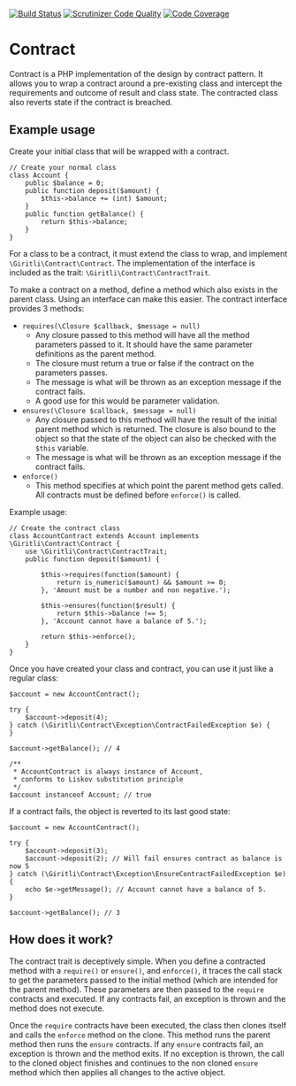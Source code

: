 [![Build Status](https://travis-ci.org/giritli/contract.svg)](https://travis-ci.org/giritli/contract)
[![Scrutinizer Code Quality](https://scrutinizer-ci.com/g/giritli/contract/badges/quality-score.png?b=master)](https://scrutinizer-ci.com/g/giritli/contract/?branch=master)
[![Code Coverage](https://scrutinizer-ci.com/g/giritli/contract/badges/coverage.png?b=master)](https://scrutinizer-ci.com/g/giritli/contract/?branch=master)

# Contract
Contract is a PHP implementation of the design by contract pattern. It allows you to wrap a contract around a pre-existing class and intercept the requirements and outcome of result and class state. The contracted class also reverts state if the contract is breached.

## Example usage
Create your initial class that will be wrapped with a contract.

    // Create your normal class
    class Account {
        public $balance = 0;
        public function deposit($amount) {
            $this->balance += (int) $amount;
        }
        public function getBalance() {
            return $this->balance;
        }
    }

For a class to be a contract, it must extend the class to wrap, and implement `\Giritli\Contract\Contract`. The implementation of the interface is included as the trait: `\Giritli\Contract\ContractTrait`.

To make a contract on a method, define a method which also exists in the parent class. Using an interface can make this easier. The contract interface provides 3 methods:
  - `requires(\Closure $callback, $message = null)`
      - Any closure passed to this method will have all the method parameters passed to it. It should have the same parameter definitions as the parent method.
      - The closure must return a true or false if the contract on the parameters passes.
      - The message is what will be thrown as an exception message if the contract fails.
      - A good use for this would be parameter validation.
  - `ensures(\Closure $callback, $message = null)`
      - Any closure passed to this method will have the result of the initial parent method which is returned. The closure is also bound to the object so that the state of the object can also be checked with the `$this` variable.
      - The message is what will be thrown as an exception message if the contract fails.
  - `enforce()`
      - This method specifies at which point the parent method gets called. All contracts must be defined before `enforce()` is called.

Example usage:

    // Create the contract class
    class AccountContract extends Account implements \Giritli\Contract\Contract {
        use \Giritli\Contract\ContractTrait;
        public function deposit($amount) {
        
            $this->requires(function($amount) {
                return is_numeric($amount) && $amount >= 0;
            }, 'Amount must be a number and non negative.');
    
            $this->ensures(function($result) {
                return $this->balance !== 5;
            }, 'Account cannot have a balance of 5.');
        
            return $this->enforce();
        }
    }

Once you have created your class and contract, you can use it just like a regular class:

    $account = new AccountContract();
    
    try {
        $account->deposit(4);
    } catch (\Giritli\Contract\Exception\ContractFailedException $e) {
    }
    
    $account->getBalance(); // 4
    
    /**
     * AccountContract is always instance of Account,
     * conforms to Liskov substitution principle
     */
    $account instanceof Account; // true

If a contract fails, the object is reverted to its last good state:

    $account = new AccountContract();
    
    try {
        $account->deposit(3);
        $account->deposit(2); // Will fail ensures contract as balance is now 5
    } catch (\Giritli\Contract\Exception\EnsureContractFailedException $e) {
        echo $e->getMessage(); // Account cannot have a balance of 5.
    }
    
    $account->getBalance(); // 3


## How does it work?
The contract trait is deceptively simple. When you define a contracted method with a `require()` or `ensure()`, and `enforce()`, it traces the call stack to get the parameters passed to the initial method (which are intended for the parent method). These parameters are then passed to the `require` contracts and executed. If any contracts fail, an exception is thrown and the method does not execute. 

Once the `require` contracts have been executed, the class then clones itself and calls the `enforce` method on the clone. This method runs the parent method then runs the `ensure` contracts. If any `ensure` contracts fail, an exception is thrown and the method exits. If no exception is thrown, the call to the cloned object finishes and continues to the non cloned `ensure` method which then applies all changes to the active object.
